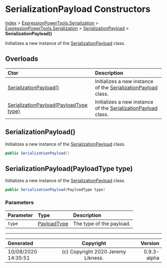 ﻿# SerializationPayload Constructors

[Index](../index.md) > [ExpressionPowerTools.Serialization](ExpressionPowerTools.Serialization.a.md) > [ExpressionPowerTools.Serialization](ExpressionPowerTools.Serialization.n.md) > [SerializationPayload](ExpressionPowerTools.Serialization.SerializationPayload.cs.md) > **SerializationPayload()**

Initializes a new instance of the [SerializationPayload](ExpressionPowerTools.Serialization.SerializationPayload.cs.md) class.

## Overloads

| Ctor | Description |
| :-- | :-- |
| [SerializationPayload()](#serializationpayload) | Initializes a new instance of the [SerializationPayload](ExpressionPowerTools.Serialization.SerializationPayload.cs.md) class. |
| [SerializationPayload(PayloadType type)](#serializationpayloadpayloadtype-type) | Initializes a new instance of the [SerializationPayload](ExpressionPowerTools.Serialization.SerializationPayload.cs.md) class. |

## SerializationPayload()

Initializes a new instance of the [SerializationPayload](ExpressionPowerTools.Serialization.SerializationPayload.cs.md) class.

```csharp
public SerializationPayload()
```



## SerializationPayload(PayloadType type)

Initializes a new instance of the [SerializationPayload](ExpressionPowerTools.Serialization.SerializationPayload.cs.md) class.

```csharp
public SerializationPayload(PayloadType type)
```

### Parameters

| Parameter | Type | Description |
| :-- | :-- | :-- |
| `type` | [PayloadType](ExpressionPowerTools.Serialization.PayloadType.cs.md) | The type of the payload. |



---

| Generated | Copyright | Version |
| :-- | :-: | --: |
| 10/08/2020 14:35:51 | (c) Copyright 2020 Jeremy Likness. | 0.9.3-alpha |
